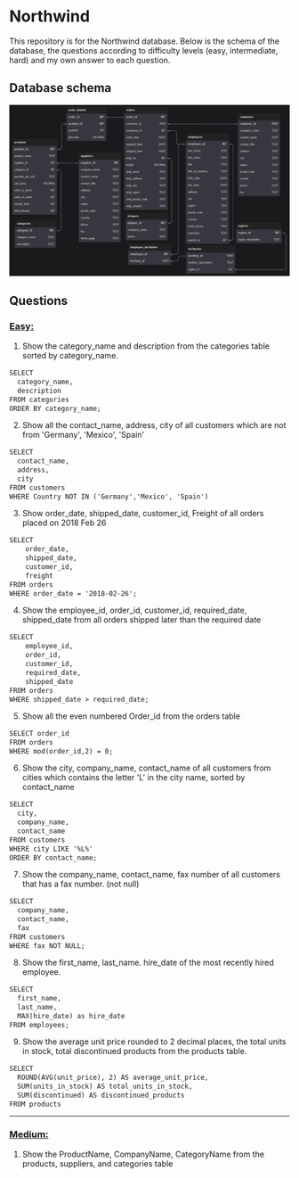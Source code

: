 # Northwind

This repository is for the Northwind database. Below is the schema of the database, the questions according to difficulty levels (easy, intermediate, hard) and my own answer to each question.

## Database schema

![schema](src/schema.png)

## Questions

### <u>Easy:</u>

1. Show the category_name and description from the categories table sorted by category_name.

```
SELECT
  category_name,
  description
FROM categories
ORDER BY category_name;
```

2. Show all the contact_name, address, city of all customers which are not from 'Germany', 'Mexico', 'Spain'

```
SELECT
  contact_name,
  address,
  city
FROM customers
WHERE Country NOT IN ('Germany','Mexico', 'Spain')
```

3. Show order_date, shipped_date, customer_id, Freight of all orders placed on 2018 Feb 26

```
SELECT
	order_date,
    shipped_date,
    customer_id,
    freight
FROM orders
WHERE order_date = '2018-02-26';
```

4. Show the employee_id, order_id, customer_id, required_date, shipped_date from all orders shipped later than the required date

```
SELECT
	employee_id,
    order_id,
    customer_id,
    required_date,
    shipped_date
FROM orders
WHERE shipped_date > required_date;
```

5. Show all the even numbered Order_id from the orders table

```
SELECT order_id
FROM orders
WHERE mod(order_id,2) = 0;
```

6. Show the city, company_name, contact_name of all customers from cities which contains the letter 'L' in the city name, sorted by contact_name

```
SELECT
  city,
  company_name,
  contact_name
FROM customers
WHERE city LIKE '%L%'
ORDER BY contact_name;
```

7. Show the company_name, contact_name, fax number of all customers that has a fax number. (not null)

```
SELECT
  company_name,
  contact_name,
  fax
FROM customers
WHERE fax NOT NULL;
```

8. Show the first_name, last_name. hire_date of the most recently hired employee.

```
SELECT
  first_name,
  last_name,
  MAX(hire_date) as hire_date
FROM employees;
```

9. Show the average unit price rounded to 2 decimal places, the total units in stock, total discontinued products from the products table.

```
SELECT
  ROUND(AVG(unit_price), 2) AS average_unit_price,
  SUM(units_in_stock) AS total_units_in_stock,
  SUM(discontinued) AS discontinued_products
FROM products
```

---

### <u>Medium:</u>

1. Show the ProductName, CompanyName, CategoryName from the products, suppliers, and categories table
